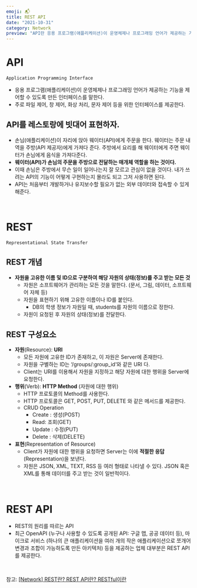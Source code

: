 ```yaml
---
emoji: 📬
title: REST API
date: "2021-10-31"
category: Network
preview: "API란 응용 프로그램(애플리케이션)이 운영체제나 프로그래밍 언어가 제공하는 기능을 제어할 수 있도록 만든 인터페이스를 말한다. 주로 파일 제어, 창 제어, 화상 처리, 문자 제어 등을 위한 인터페이스를 제공한다. API를 레스토랑에 빗대어 표현하자. 손님(애플리케이션)이 자리에 앉아 웨이터(API)에게 주문을 한다. 웨이터는 주문 내역을 주방(API 제공자)에게 가져다 준다. 주방에서 요리를 해 웨이터에게 주면 웨이터가 손님에게 음식을 가져다준다. 웨이터(API)가 손님의 주문을 주방으로 전달하는 매개체 역할을 하는 것이다. 이때 손님은 주방에서 무슨 일이 일어나는지 잘 모르고 관심이 없을 것이다. 내가 쓰려는 API의 기능이 어떻게 구현하는지 몰라도 되고 그저 사용하면 된다. API는 처음부터 개발하거나 유지보수할 필요가 없는 외부 데이터와 접속할 수 있게 해준다."
---
```


# API

`Application Programming Interface`

- 응용 프로그램(애플리케이션)이 운영체제나 프로그래밍 언어가 제공하는 기능을 제어할 수 있도록 만든 인터페이스를 말한다.
- 주로 파일 제어, 창 제어, 화상 처리, 문자 제어 등을 위한 인터페이스를 제공한다.

## API를 레스토랑에 빗대어 표현하자.

- 손님(애플리케이션)이 자리에 앉아 웨이터(API)에게 주문을 한다. 웨이터는 주문 내역을 주방(API 제공자)에게 가져다 준다. 주방에서 요리를 해 웨이터에게 주면 웨이터가 손님에게 음식을 가져다준다.
- **웨이터(API)가 손님의 주문을 주방으로 전달하는 매개체 역할을 하는 것이다.**
- 이때 손님은 주방에서 무슨 일이 일어나는지 잘 모르고 관심이 없을 것이다. 내가 쓰려는 API의 기능이 어떻게 구현하는지 몰라도 되고 그저 사용하면 된다.
- API는 처음부터 개발하거나 유지보수할 필요가 없는 외부 데이터와 접속할 수 있게 해준다.

<br/>

# REST

`Representational State Transfer`

## REST 개념

- **자원을 고유한 이름 및 ID으로 구분하여 해당 자원의 상태(정보)를 주고 받는 모든 것**
  - 자원은 소프트웨어가 관리하는 모든 것을 말한다. (문서, 그림, 데이터, 소프트웨어 자체 등)
  - 자원을 표현하기 위해 고유한 이름이나 ID를 붙인다.
    - DB의 학생 정보가 자원일 때, students를 자원의 이름으로 정한다.
  - 자원이 요청된 후 자원의 상태(정보)를 전달한다.

## REST 구성요소

- **자원**(Resource): **URI**
  - 모든 자원에 고유한 ID가 존재하고, 이 자원은 Server에 존재한다.
  - 자원을 구별하는 ID는 ‘/groups/:group_id’와 같은 URI 다.
  - Client는 URI를 이용해서 자원을 지정하고 해당 자원에 대한 행위을 Server에 요청한다.
- **행위**(Verb): **HTTP Method** (자원에 대한 행위)
  - HTTP 프로토콜의 Method를 사용한다.
  - HTTP 프로토콜은 GET, POST, PUT, DELETE 와 같은 메서드를 제공한다.
  - CRUD Operation
    - Create : 생성(POST)
    - Read: 조회(GET)
    - Update : 수정(PUT)
    - Delete : 삭제(DELETE)
- **표현**(Representation of Resource)
  - Client가 자원에 대한 행위을 요청하면 Server는 이에 **적절한 응답**(Representation)을 보낸다.
  - 자원은 JSON, XML, TEXT, RSS 등 여러 형태로 나타낼 수 있다. JSON 혹은 XML를 통해 데이터를 주고 받는 것이 일반적이다.

<br/>

# REST API

- REST의 원리를 따르는 API
- 최근 OpenAPI (누구나 사용할 수 있도록 공개된 API: 구글 맵, 공공 데이터 등), 마이크로 서비스 (하나의 큰 애플리케이션을 여러 개의 작은 애플리케이션으로 쪼개어 변경과 조합이 가능하도록 만든 아키텍처) 등을 제공하는 업체 대부분은 REST API를 제공한다.

<br/>

참고: [[Network] REST란? REST API란? RESTful이란](https://gmlwjd9405.github.io/2018/09/21/rest-and-restful.html)
